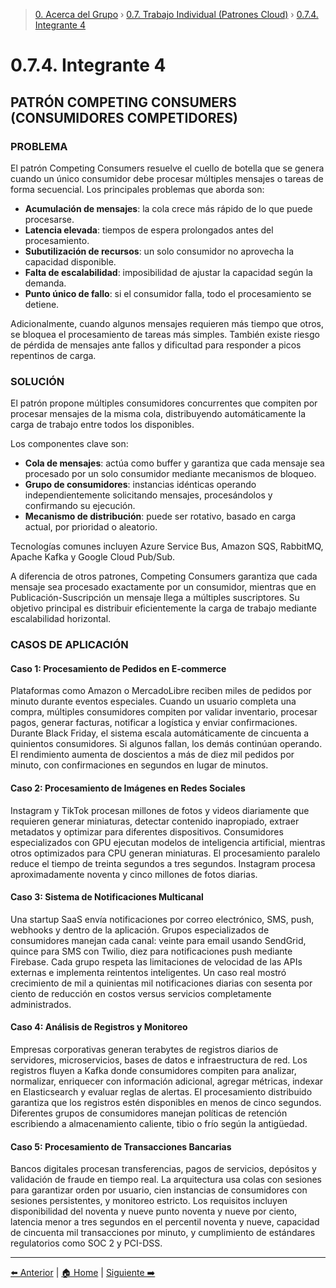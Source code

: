 > [0. Acerca del Grupo](../../0.md) › [0.7. Trabajo Individual (Patrones Cloud)](../0.7.md) › [0.7.4. Integrante 4](0.7.4.md)

# 0.7.4. Integrante 4



## PATRÓN COMPETING CONSUMERS (CONSUMIDORES COMPETIDORES)

### PROBLEMA
El patrón Competing Consumers resuelve el cuello de botella que se genera cuando un único consumidor debe procesar múltiples mensajes o tareas de forma secuencial. Los principales problemas que aborda son:

- **Acumulación de mensajes**: la cola crece más rápido de lo que puede procesarse.
- **Latencia elevada**: tiempos de espera prolongados antes del procesamiento.
- **Subutilización de recursos**: un solo consumidor no aprovecha la capacidad disponible.
- **Falta de escalabilidad**: imposibilidad de ajustar la capacidad según la demanda.
- **Punto único de fallo**: si el consumidor falla, todo el procesamiento se detiene.

Adicionalmente, cuando algunos mensajes requieren más tiempo que otros, se bloquea el procesamiento de tareas más simples. También existe riesgo de pérdida de mensajes ante fallos y dificultad para responder a picos repentinos de carga.

### SOLUCIÓN
El patrón propone múltiples consumidores concurrentes que compiten por procesar mensajes de la misma cola, distribuyendo automáticamente la carga de trabajo entre todos los disponibles.

Los componentes clave son:

- **Cola de mensajes**: actúa como buffer y garantiza que cada mensaje sea procesado por un solo consumidor mediante mecanismos de bloqueo.
- **Grupo de consumidores**: instancias idénticas operando independientemente solicitando mensajes, procesándolos y confirmando su ejecución.
- **Mecanismo de distribución**: puede ser rotativo, basado en carga actual, por prioridad o aleatorio.

Tecnologías comunes incluyen Azure Service Bus, Amazon SQS, RabbitMQ, Apache Kafka y Google Cloud Pub/Sub.

A diferencia de otros patrones, Competing Consumers garantiza que cada mensaje sea procesado exactamente por un consumidor, mientras que en Publicación-Suscripción un mensaje llega a múltiples suscriptores. Su objetivo principal es distribuir eficientemente la carga de trabajo mediante escalabilidad horizontal.

### CASOS DE APLICACIÓN

#### Caso 1: Procesamiento de Pedidos en E-commerce
Plataformas como Amazon o MercadoLibre reciben miles de pedidos por minuto durante eventos especiales. Cuando un usuario completa una compra, múltiples consumidores compiten por validar inventario, procesar pagos, generar facturas, notificar a logística y enviar confirmaciones. Durante Black Friday, el sistema escala automáticamente de cincuenta a quinientos consumidores. Si algunos fallan, los demás continúan operando. El rendimiento aumenta de doscientos a más de diez mil pedidos por minuto, con confirmaciones en segundos en lugar de minutos.

#### Caso 2: Procesamiento de Imágenes en Redes Sociales
Instagram y TikTok procesan millones de fotos y videos diariamente que requieren generar miniaturas, detectar contenido inapropiado, extraer metadatos y optimizar para diferentes dispositivos. Consumidores especializados con GPU ejecutan modelos de inteligencia artificial, mientras otros optimizados para CPU generan miniaturas. El procesamiento paralelo reduce el tiempo de treinta segundos a tres segundos. Instagram procesa aproximadamente noventa y cinco millones de fotos diarias.

#### Caso 3: Sistema de Notificaciones Multicanal
Una startup SaaS envía notificaciones por correo electrónico, SMS, push, webhooks y dentro de la aplicación. Grupos especializados de consumidores manejan cada canal: veinte para email usando SendGrid, quince para SMS con Twilio, diez para notificaciones push mediante Firebase. Cada grupo respeta las limitaciones de velocidad de las APIs externas e implementa reintentos inteligentes. Un caso real mostró crecimiento de mil a quinientas mil notificaciones diarias con sesenta por ciento de reducción en costos versus servicios completamente administrados.

#### Caso 4: Análisis de Registros y Monitoreo
Empresas corporativas generan terabytes de registros diarios de servidores, microservicios, bases de datos e infraestructura de red. Los registros fluyen a Kafka donde consumidores compiten para analizar, normalizar, enriquecer con información adicional, agregar métricas, indexar en Elasticsearch y evaluar reglas de alertas. El procesamiento distribuido garantiza que los registros estén disponibles en menos de cinco segundos. Diferentes grupos de consumidores manejan políticas de retención escribiendo a almacenamiento caliente, tibio o frío según la antigüedad.

#### Caso 5: Procesamiento de Transacciones Bancarias
Bancos digitales procesan transferencias, pagos de servicios, depósitos y validación de fraude en tiempo real. La arquitectura usa colas con sesiones para garantizar orden por usuario, cien instancias de consumidores con sesiones persistentes, y monitoreo estricto. Los requisitos incluyen disponibilidad del noventa y nueve punto noventa y nueve por ciento, latencia menor a tres segundos en el percentil noventa y nueve, capacidad de cincuenta mil transacciones por minuto, y cumplimiento de estándares regulatorios como SOC 2 y PCI-DSS.

---

[⬅️ Anterior](../0.7.3/0.7.3.md) | [🏠 Home](../../../README.md) | [Siguiente ➡️](../0.7.5/0.7.5.md)